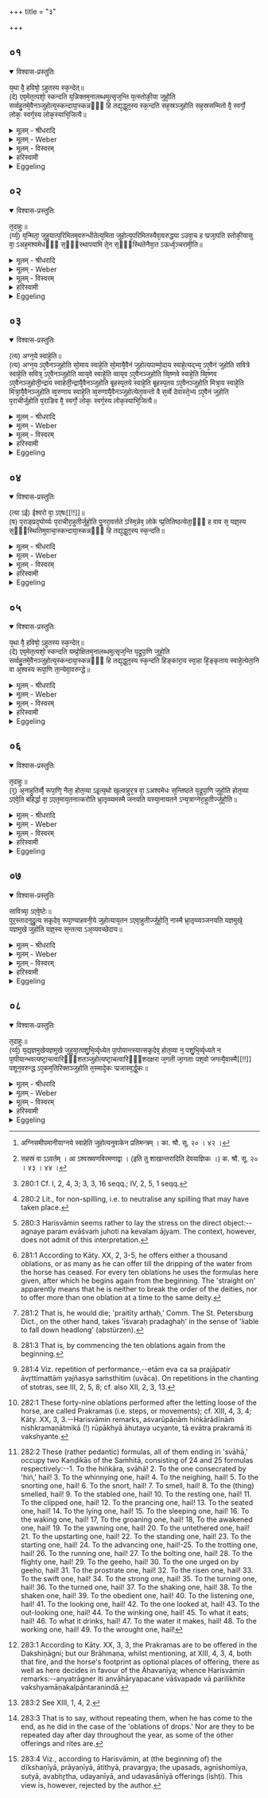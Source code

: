 +++
title = "३"

+++


## ०१


<details open><summary>विश्वास-प्रस्तुतिः</summary>

य᳘था वै᳘ हविषो᳘ ऽहुतस्य स्क᳘न्देत्॥  
(दे) एव᳘मेत᳘त्पशो᳘ स्कन्दति य᳘न्निक्तम᳘नालब्धमुत्सृज᳘न्ति य᳘त्स्तोकी᳘या जुहो᳘ति सर्व्वहु᳘तमे᳘वैनञ्जुहोत्य᳘स्कन्दाया᳘स्कन्नᳫँ᳭ हि तद्य᳘द्धुत᳘स्य स्क᳘न्दति सह᳘स्रञ्जुहोति सह᳘स्रसम्मितो वै᳘ स्वर्गो᳘ लोकः᳘ स्वर्ग᳘स्य लोक᳘स्याभि᳘जित्यै॥
</details>

<details><summary>मूलम् - श्रीधरादि</summary>

य᳘था वै᳘ हविषो᳘ ऽहुतस्य स्क᳘न्देत्॥  
(दे) एव᳘मेत᳘त्पशो᳘ स्कन्दति य᳘न्निक्तम᳘नालब्धमुत्सृज᳘न्ति य᳘त्स्तोकी᳘या जुहो᳘ति सर्व्वहु᳘तमे᳘वैनञ्जुहोत्य᳘स्कन्दाया᳘स्कन्नᳫँ᳭ हि तद्य᳘द्धुत᳘स्य स्क᳘न्दति सह᳘स्रञ्जुहोति सह᳘स्रसम्मितो वै᳘ स्वर्गो᳘ लोकः᳘ स्वर्ग᳘स्य लोक᳘स्याभि᳘जित्यै॥
</details>

<details><summary>मूलम् - Weber</summary>

य᳘था वै᳘ हविषो᳘ऽहुतस्य स्क᳘न्देत् ॥  
एव᳘मेत᳘त्पशो᳘ स्कन्दति यं᳘ निक्तम᳘नालब्धमुत्सृज᳘न्ति य᳘त्स्तोकी᳘या जुहो᳘ति सर्वहु᳘तमेॗवैनं जुहोत्य᳘स्कन्दाया᳘स्कन्नᳫं हि तद्य᳘द्धुत᳘स्य स्क᳘न्दति सह᳘स्रं जुहोति सह᳘स्रसंमितो वै᳘ स्वर्गो᳘ लोकः᳘ स्वर्ग᳘स्य लोक᳘स्याभि᳘जित्यै ॥
</details>

<details><summary>मूलम् - विस्वरम्</summary>

यथा वै हविषो ऽहुतस्य स्कन्देत् । एवमेतत्पशोः स्कन्दति । यन्निक्तमनालब्धमुत्सृजन्ति । यत् स्तोकीया जुहोति । सर्वहुतमेवैनं जुहोति, अस्कन्दाय । अस्कन्नं हि तत् । यद्धुतस्य स्कंदति । सहस्रं जुहोति । सहस्रसम्मितो वै स्वर्गो लोकः । स्वर्गस्य लोकस्याभिजित्यै ॥ १ ॥ 
</details>

<details><summary>हरिस्वामी</summary>

हविषः अहुतस्य स्कन्देदप्यथ चेत्तत्र चावश्यं प्रतिक्रियते । एवमेतत् । अश्वस्य पशोः स्कन्दति । निक्तं प्रक्षालितम् । अनालब्धं पोषणाय । उत्सृजन्ति । त्वचम् । तत्र कः प्रतीकार इत्यपेक्षिते आह- यत् स्तोकीयाः [^१_६] । स्तोक्मानां प्रस्रवणबिन्दूनां निष्क्रयणतया संबन्धिनीराहुतीर्जुहोति । सर्वहुतमेव एनमश्वं जुहोति अस्कन्दाय हविषः अविप्रणाशाय । (किमेतास्वहुतिषु जुह्वता स नो विन्दते । न वै श्रोतॄन स्वपितु हविषः स्कन्दनेति ?) । अस्कन्नं हि तद्यस्य हुतस्य स्कन्दति । एताभिश्च निष्क्रयणीभिराहुतिभिस्तद्धुतमेव भवतीत्यभिप्रायः । सहस्रं [^२_६] जुहोति । अग्नये स्वाहेत्येताः दशाहुतीः शतकृत्व आवृत्ता जुहोति । तथा जुहोति यथा आवृत्या सहस्रं भवतीत्यर्थः । सहस्रसंमितो वै स्वर्ग्गो लोक इति । गायत्रीरात्रे गोसहस्रं प्रकृत्याह- "यावदस्य सहस्रस्योत्तरा गौर्गतिप्रतिष्ठा भवति । तावत् अस्माल्लोकात् असौ लोक इत्येवं सहस्रसंमितः स्वर्गलोकः" इति ॥ १ ॥ 

[^१_६]: अग्निसमीपमानीयाग्नये स्वाहेति जुहोत्यनुवाकेन प्रतिमन्त्रम् । का. श्रौ. सू. २० । ४२ ।

[^२_६]: सहस्रं वा ऽऽवर्तम् । आ ऽश्वस्रवणविरमणाद्वा । (इति तु शाखान्तरादिति देवयाज्ञिकः ।) क. श्रौ. सू. २० । ४३ । ४४ । 
</details>

<details><summary>Eggeling</summary>

1. Even as some of the havis (offering-material) may be spilled before it is offered, so also (part) of the victim is here spilled in that they let loose the sprinkled (horse) before it is slain. When he offers the Stokīyās (oblations of drops), he offers that (horse) as a complete offering [^egg_697]--so as to make good any spilling [^egg_698]; for unspilled is any (part) of the offered (material) that is spilled. A thousand (oblations of drops) he offers for the obtainment of the heavenly world, for the heavenly world is equal in extent to a thousand.

[^egg_697]: 280:1 Cf. I, 2, 4, 3; 3, 3, 16 seqq.; IV, 2, 5, 1 seqq.

[^egg_698]: 280:2 Lit., for non-spilling, i.e. to neutralise any spilling that may have taken place.
</details>


## ०२


<details open><summary>विश्वास-प्रस्तुतिः</summary>

त᳘दाहुः॥  
(र्य्य᳘) य᳘न्मिता᳘ जुहुयात्प᳘रिमितम᳘वरुन्धीतेत्य᳘मिता जुहोत्य᳘परिमितस्यैवा᳘वरुद्ध्या ऽउवा᳘च ह प्प्रजा᳘पति स्तोकी᳘यासु वा᳘ ऽअह᳘मश्वमेधᳫँ᳭ स᳘ᳫँ᳘स्थापयामि ते᳘न स᳘ᳫँ᳘स्थितेनैवा᳘त ऽऊर्ध्व᳘ञ्चरामी᳘ति॥
</details>

<details><summary>मूलम् - श्रीधरादि</summary>

त᳘दाहुः॥  
(र्य्य᳘) य᳘न्मिता᳘ जुहुयात्प᳘रिमितम᳘वरुन्धीतेत्य᳘मिता जुहोत्य᳘परिमितस्यैवा᳘वरुद्ध्या ऽउवा᳘च ह प्प्रजा᳘पति स्तोकी᳘यासु वा᳘ ऽअह᳘मश्वमेधᳫँ᳭ स᳘ᳫँ᳘स्थापयामि ते᳘न स᳘ᳫँ᳘स्थितेनैवा᳘त ऽऊर्ध्व᳘ञ्चरामी᳘ति॥
</details>

<details><summary>मूलम् - Weber</summary>

त᳘दाहुः॥  
य᳘न्मिता᳘ जुहुयात्प᳘रिमितम᳘वरुन्धीतेत्य᳘मिता जुहोत्य᳘परिमितस्यैवा᳘वरुद्ध्याऽउवा᳘च ह प्रजा᳘पति स्तोकी᳘यासु वा᳘ऽअह᳘मश्वमेधᳫं स᳘ᳫं᳘स्थापयामि ते᳘न स᳘ᳫं᳘स्थितेनैवा᳘त ऊर्ध्वं᳘ चरामी᳘ति ॥
</details>

<details><summary>मूलम् - विस्वरम्</summary>

तदाहुः- यन्मिता जुहुयात् । परिमितमवरुन्धीत । इत्यमिता जुहोति । अपरिमितस्यैवावरुद्ध्यै । उवाच ह प्रजापतिः । स्तोकीयासु वा अहमश्वमेधं संस्थापयामि । तेन संस्थितेनैवात ऊर्ध्वं चरामीति ॥ २ ॥ 
</details>

<details><summary>हरिस्वामी</summary>

अमिता जुहोतीति कल्पान्तरम् । स्तोकीयासु वा अहमिति । सर्वेभ्यः अव आलभ्यत इति तेषां निष्क्रयणीभिराहुतिभिः संस्थापित एवाश्वमेधो भवतीत्यभिप्रायः । अथ सर्वाभ्यो वै देवताभ्यः अश्व आलभ्यते । एतावंतश्च सर्वे देवाः यावतो ऽग्न्यादयः तेभ्यो हुतः संस्थापित एव भवतीति ॥ २ ॥ 
</details>

<details><summary>Eggeling</summary>

2. Concerning this they say, 'Were he to offer measured (a specified number of oblations), he would gain for himself something limited:' he offers unspecified (oblations) for the obtainment of the unlimited. And indeed Prajāpati spake, 'Verily, upon the oblations of drops I establish the Aśvamedha, and by it, when established, I pass upward from hence.'
</details>


## ०३


<details open><summary>विश्वास-प्रस्तुतिः</summary>

(त्य) अग्न᳘ये स्वाहे᳘ति॥  
(त्य) अग्न᳘य ऽए᳘वैनञ्जुहोति सो᳘माय स्वाहे᳘ति सो᳘मायै᳘वैनं जुहोत्यपाम्मो᳘दाय स्वाहे᳘त्यद्भ्य᳘ ऽए᳘वैनं जुहोति सवित्रे स्वाहे᳘ति सवित्र᳘ ऽए᳘वैनञ्जुहोति व्वाय᳘वे स्वाहे᳘ति व्वाय᳘व ऽए᳘वैनञ्जुहोति व्वि᳘ष्णवे स्वाहे᳘ति व्वि᳘ष्णव ऽए᳘वैनञ्जुहोती᳘न्द्राय स्वाहेती᳘न्द्रायै᳘वैनञ्जुहोति बृ᳘हस्प᳘तये स्वाहे᳘ति बृ᳘हस्प᳘तय ऽए᳘वैनञ्जुहोति मित्रा᳘य स्वाहे᳘ति मित्रा᳘यै᳘वैनञ्जुहोति व्व᳘रुणाय स्वाहे᳘ति व्व᳘रुणायै᳘वैनञ्जुहोत्येता᳘वन्तो वै स᳘र्व्वे देवास्ते᳘भ्य ऽए᳘वैनं जुहोति प᳘राचीर्जुहोति प᳘राङिव वै᳘ स्वर्गो᳘ लोकः᳘ स्वर्ग᳘स्य लोक᳘स्याभि᳘जित्यै॥
</details>

<details><summary>मूलम् - श्रीधरादि</summary>

(त्य) अग्न᳘ये स्वाहे᳘ति॥  
(त्य) अग्न᳘य ऽए᳘वैनञ्जुहोति सो᳘माय स्वाहे᳘ति सो᳘मायै᳘वैनं जुहोत्यपाम्मो᳘दाय स्वाहे᳘त्यद्भ्य᳘ ऽए᳘वैनं जुहोति सवित्रे स्वाहे᳘ति सवित्र᳘ ऽए᳘वैनञ्जुहोति व्वाय᳘वे स्वाहे᳘ति व्वाय᳘व ऽए᳘वैनञ्जुहोति व्वि᳘ष्णवे स्वाहे᳘ति व्वि᳘ष्णव ऽए᳘वैनञ्जुहोती᳘न्द्राय स्वाहेती᳘न्द्रायै᳘वैनञ्जुहोति बृ᳘हस्प᳘तये स्वाहे᳘ति बृ᳘हस्प᳘तय ऽए᳘वैनञ्जुहोति मित्रा᳘य स्वाहे᳘ति मित्रा᳘यै᳘वैनञ्जुहोति व्व᳘रुणाय स्वाहे᳘ति व्व᳘रुणायै᳘वैनञ्जुहोत्येता᳘वन्तो वै स᳘र्व्वे देवास्ते᳘भ्य ऽए᳘वैनं जुहोति प᳘राचीर्जुहोति प᳘राङिव वै᳘ स्वर्गो᳘ लोकः᳘ स्वर्ग᳘स्य लोक᳘स्याभि᳘जित्यै॥
</details>

<details><summary>मूलम् - Weber</summary>

अग्न᳘ये स्वाहे᳘ति ॥  
अग्न᳘यऽएॗवैनं जुहोति सो᳘माय स्वाहे᳘ति सो᳘मायैॗवैनं जुहोत्यपां मो᳘दाय स्वाहे᳘त्यद्भ्य᳘ एॗवैनं जुहोति सवित्रे स्वाहे᳘ति सवित्र᳘ऽएॗवैनं जुहोति वाय᳘वे स्वाहे᳘ति वाय᳘वऽएॗवैनं जुहोति वि᳘ष्णवे स्वाहे᳘ति वि᳘ष्णवऽएॗवैनं जुहोती᳘न्द्राय स्वाहेती᳘न्द्रायैॗवैनं जुहोति बृ᳘हस्प᳘तये स्वाहे᳘ति बृ᳘हस्प᳘तयऽएॗवैनं जुहोति मित्रा᳘य स्वाहे᳘ति मित्रा᳘यैॗवैनं जुहोति व᳘रुणाय स्वाहे᳘ति व᳘रुणायैॗवैनं जुहोत्येता᳘वन्तो वै स᳘र्वे देवास्ते᳘भ्य एॗवैनं जुहोति प᳘राचीर्जुहोति प᳘राङिव वै᳘ स्वर्गो᳘ लोकः᳘ स्वर्ग᳘स्य लोक᳘स्याभि᳘जित्यै ॥
</details>

<details><summary>मूलम् - विस्वरम्</summary>

**"अग्नये स्वाहा"**- इति । अग्नय एवैनं जुहोति । **"सोमाय स्वाहा"**- इति । सोमायैवैनं जुहोति । **"अपां मोदाय स्वाहा"**- इति । अद्भ्य एवैनं जुहोति । **“सवित्रे स्वाहा"**- इति । सवित्र एवैनं जुहोति । **"वायवे स्वाहा"**- इति । वायव एवैनं जुहोति । **“विष्णवे स्वाहा"**- इति । विष्णव एवैनं जुहोति । **"इंद्राय स्वाहा"**- इति । इंद्रायैवैनं जुहोति । **"बृहस्पतये स्वाहा”**- इति । बृहस्पतय एवैनं जुहोतिं । **"मित्राय स्वाहा"**- इति । मित्रायैवैनं जुहोति । **"वरुणाय स्वाहा"**- (वा. सं. २२ । ६) इति । वरुणायैवैनं । जुहोति । एतावन्तो वै सर्वे देवाः । तेभ्य एवैनं जुहोति । पराचीर्जुहोति । पराङिव वै स्वर्गो लोकः । स्वर्गस्य लोकस्याभिजित्यै ॥ ३ ॥ 
</details>

<details><summary>हरिस्वामी</summary>

**अग्नय एवैनमि**ति । नाग्नये एनमेवाश्वं जुहोति न केवलमाज्यमिति । एवं सोमायैवैनमश्वं जुहोतीत्यावृत्त्या पराचीरनावृत्ताः सकृदेव दशैता आहुतीरिति कल्पान्तरम् । पराङ् स्वर्गो लोक इति परतः श्रेय इत्यभिप्रायः ॥ ३ ॥ 
</details>

<details><summary>Eggeling</summary>

3. [He offers, with Vāj. S. XXII, 6,] 'To Agni, hail!'--to Agni he thus offers it (the horse [^egg_699]);--'to Soma, hail!'--to Soma he thus offers it;--'to the joy of the waters, hail!'--to the waters he thus offers it;--'to Savitr̥, hail!'--to Savitr̥

[^egg_699]: 280:3 Harisvāmin seems rather to lay the stress on the direct object:--agnaye param evāśvaṁ juhoti na kevalam ājyam. The context, however, does not admit of this interpretation.

he thus offers it;--'to Vāyu, hail!'--to Vāyu (the wind) he thus offers it;--'to Vishṇu, hail!'--to Vishṇu he thus offers it to;--'Indra, hail!'--to Indra he thus offers it;--'to Br̥haspati, hail!'--to Br̥haspati he thus offers it;--'to Mitra, hail!'--to Mitra he thus offers it;--'to Varuṇa, hail!'--to Varuṇa he thus offers it:--so many, doubtless, are all the gods: it is to them he offers it. He offers them straight away [^egg_700] for the obtainment of the heavenly world, for straight away, as it were, is the heavenly world.

[^egg_700]: 281:1 According to Kāty. XX, 2, 3-5, he offers either a thousand oblations, or as many as he can offer till the dripping of the water from the horse has ceased. For every ten oblations he uses the formulas here given, after which he begins again from the beginning. The 'straight on' apparently means that he is neither to break the order of the deities, nor to offer more than one oblation at a time to the same deity.
</details>


## ०४


<details open><summary>विश्वास-प्रस्तुतिः</summary>

(त्या ऽई) ईश्वरो वा᳘ ऽएषः[[!!]]॥  
(ष) प᳘राङ्प्रद᳘घोर्य्यः प᳘राचीरा᳘हुतीर्जुहो᳘ति पु᳘नरा᳘वर्त्तते ऽस्मि᳘न्नेव᳘ लोके प्प्र᳘तितिष्ठत्येता᳘ᳫँ᳘ ह वाव स᳘ यज्ञ᳘स्य स᳘ᳫँ᳘स्थितिमुवाचा᳘स्कन्दाया᳘स्कन्नᳫँ᳭ हि तद्य᳘द्धुत᳘स्य स्क᳘न्दति॥
</details>

<details><summary>मूलम् - श्रीधरादि</summary>

(त्या ऽई) ईश्वरो वा᳘ ऽएषः[[!!]]॥  
(ष) प᳘राङ्प्रद᳘घोर्य्यः प᳘राचीरा᳘हुतीर्जुहो᳘ति पु᳘नरा᳘वर्त्तते ऽस्मि᳘न्नेव᳘ लोके प्प्र᳘तितिष्ठत्येता᳘ᳫँ᳘ ह वाव स᳘ यज्ञ᳘स्य स᳘ᳫँ᳘स्थितिमुवाचा᳘स्कन्दाया᳘स्कन्नᳫँ᳭ हि तद्य᳘द्धुत᳘स्य स्क᳘न्दति॥
</details>

<details><summary>मूलम् - Weber</summary>

ईश्वरो वा᳘ऽएषः᳟ ॥  
प᳘राङ् प्रद᳘घोर्यः प᳘राचीरा᳘हुतीर्जुहो᳘ति पु᳘नरा᳘वर्ततेऽस्मि᳘न्नेव᳘ लोके प्र᳘तितिष्ठत्येता᳘ᳫं᳘ ह वाव स᳘ यज्ञ᳘स्य स᳘ᳫं᳘स्थितिमुवाचा᳘स्कन्दाया᳘स्कन्न᳘ᳫं᳘ हि तद्य᳘द्धुत᳘स्य स्क᳘न्दति ॥
</details>

<details><summary>मूलम् - विस्वरम्</summary>

ईश्वरो वा एष पराङ्प्रदघोः । यः पराचीराहुतीर्जुहोति । पुनरावर्तते । अस्मिन्नेव लोके प्रतितिष्ठति । एतां ह वाव स यज्ञस्य संस्थितिमुवाचास्कंदाय । अस्कन्नं हि तत् । यद्धुतस्य स्कन्दति ॥ ४ ॥ 
</details>

<details><summary>हरिस्वामी</summary>

प्रदग्धोरिति प्राप्ते तोसुन आदिलोपः । हकारस्य धत्वम् । पराचीराहुतीर्जुहोतीत्यावृत्तिपक्षस्य निन्दा । पुनरावर्तत इत्यावृत्तिपक्षस्योपसंहारः । तेन च पुनरावर्तनेन अस्मिन्नेव लोके प्रतितिष्ठति । न पराङेव प्रैतीत्यर्थः । एतां ह वाव । एतामेव च स प्रजापतिः आवृतिमत्तां यज्ञस्य संस्थितिं स्तोकीयास्वाह ताः पराचीः ॥ ४ ॥ 
</details>

<details><summary>Eggeling</summary>

4. But, verily, he who offers the oblations straight away, would be liable to fall (pass) right away [^egg_701]: he turns back again [^egg_702], and establishes himself in this (terrestrial) world. And this [^egg_703] indeed he (Prajāpati) has declared to be the perfection of the sacrifice, so as to prevent falling away (spilling), for unspilled is what is spilled of the offered (material).

[^egg_701]: 281:2 That is, he would die; 'praitīty arthaḥ,' Comm. The St. Petersburg Dict., on the other hand, takes 'īśvaraḥ pradaghaḥ' in the sense of 'liable to fall down headlong' (abstürzen).

[^egg_702]: 281:3 That is, by commencing the ten oblations again from the beginning.

[^egg_703]: 281:4 Viz. repetition of performance,--etām eva ca sa prajāpatir āvr̥ttimattāṁ yajñasya saṁsthitim (uvāca). On repetitions in the chanting of stotras, see III, 2, 5, 8; cf. also XII, 2, 3, 13.
</details>


## ०५


<details open><summary>विश्वास-प्रस्तुतिः</summary>

य᳘था वै᳘ हविषो᳘ ऽहुतस्य स्क᳘न्देत्॥  
(दे) एव᳘मेत᳘त्पशो᳘ स्कन्दति यम्प्रो᳘क्षितम᳘नालब्धमुत्सृज᳘न्ति य᳘द्रूपा᳘णि जुहो᳘ति सर्व्वहु᳘तमे᳘वैनञ्जुहोत्य᳘स्कन्दाया᳘स्कन्नᳫँ᳭ हि तद्य᳘द्धुत᳘स्य स्क᳘न्दति हिङ्कारा᳘य स्वा᳘हा हि᳘ङ्कृताय स्वाहे᳘त्येता᳘नि वा अ᳘श्वस्य रूपा᳘णि ता᳘न्येवा᳘वरुन्द्धे॥
</details>

<details><summary>मूलम् - श्रीधरादि</summary>

य᳘था वै᳘ हविषो᳘ ऽहुतस्य स्क᳘न्देत्॥  
(दे) एव᳘मेत᳘त्पशो᳘ स्कन्दति यम्प्रो᳘क्षितम᳘नालब्धमुत्सृज᳘न्ति य᳘द्रूपा᳘णि जुहो᳘ति सर्व्वहु᳘तमे᳘वैनञ्जुहोत्य᳘स्कन्दाया᳘स्कन्नᳫँ᳭ हि तद्य᳘द्धुत᳘स्य स्क᳘न्दति हिङ्कारा᳘य स्वा᳘हा हि᳘ङ्कृताय स्वाहे᳘त्येता᳘नि वा अ᳘श्वस्य रूपा᳘णि ता᳘न्येवा᳘वरुन्द्धे॥
</details>

<details><summary>मूलम् - Weber</summary>

य᳘था वै᳘ हविषो᳘ऽहुतस्य स्क᳘न्देत् ॥  
एव᳘मेत᳘त्पशो᳘ स्कन्दति यं प्रो᳘क्षितम᳘नालब्धमुत्सृज᳘न्ति य᳘द्रूपा᳘णि जुहो᳘ति सर्वहु᳘तमेॗवैनं जुहोत्य᳘स्कन्दाया᳘स्कन्न᳘ᳫं᳘ हि तद्य᳘द्धुत᳘स्य स्क᳘न्दति हिङ्कारा᳘य स्वा᳘हा हि᳘ङ्कृताय स्वाहे᳘त्येता᳘नि वाऽअ᳘श्वस्य रूपा᳘णि ता᳘न्येवा᳘वरुन्द्धे ॥
</details>

<details><summary>मूलम् - विस्वरम्</summary>

यथा वै हविषो ऽहुतस्य स्कन्देत् । एवमेतत्पशोः स्कन्दति । यं प्रोक्षितमनालब्धमुत्सृजन्ति । यद्रूपाणि जुहोति । सर्वहुतमेवैनं जुहोत्यस्कन्दाय । अस्कन्नं हि तत् । यद्धुतस्य स्कन्दति । **"हिंकाराय स्वाहा हिंकृताय स्वाहा"**- (वा. सं. २२ । ७) इति । एतानि वा अश्वस्य रूपाणि । तान्येवावरुन्धे ॥ ५ ॥ 
</details>

<details><summary>हरिस्वामी</summary>

यथा वै हविषः इति । चतसृभिरेताभिः कंडिकाभिः अश्वरूपाणां हिंकारादीनां निष्क्रयणात्मिका रूपाख्या आहुतय उच्यन्ते । ता एवात्र प्रक्रम्या इति वक्ष्यंते । यस्यास्यानायतने आहुतीर्जुहोतीति । किं पुनस्तदायतनम् । अत आह- अन्यत्राग्नेरिति । अन्वाहार्यपचने वा अश्वपदे वा परिलिखिते । वक्ष्यमाणकल्पांतरनिन्दा ॥ ५ ॥ ६ ॥ 
</details>

<details><summary>Eggeling</summary>

5. And even as some of the offering-material may be spilled before it is offered, so also (part) of the

victim is here spilled in that they let loose the sprinkled (horse) before it is slaughtered. When he offers (the oblations relating to) the Forms [^egg_704] (rūpa), he offers that (horse) as one that is wholly offered, so as to make good any spilling; for unspilled is what is spilled of the offered (material). With (Vāj. S. XXII, 7-8 [^egg_705]),'To the Hiṅ-call, hail! to the (horse) consecrated by Hiṅ, hail! . . .'

[^egg_704]: 282:1 These forty-nine oblations performed after the letting loose of the horse, are called Prakramas (i.e. steps, or movements); cf. XIII, 4, 3, 4; Kāty. XX, 3, 3.--Harisvāmin remarks, aśvarūpāṇāṁ hiṅkārādīnāṁ nishkramaṇātmikā (!) rūpākhyā āhutaya ucyante, tā evātra prakramā iti vakshyante.

[^egg_705]: 282:2 These (rather pedantic) formulas, all of them ending in 'svāhā,' occupy two Kaṇḍikās of the Saṁhitā, consisting of 24 and 25 formulas respectively:--1. To the hiṅkāra, svāhā! 2. To the one consecrated by 'hiṅ,' hail! 3. To the whinnying one, hail! 4. To the neighing, hail! 5. To the snorting one, hail! 6. To the snort, hail! 7. To smell, hail! 8. To the (thing) smelled, hail! 9. To the stabled one, hail! 10. To the resting one, hail! 11. To the clipped one, hail! 12. To the prancing one, hail! 13. To the seated one, hail! 14. To the lying one, hail! 15. To the sleeping one, hail! 16. To the waking one, hail! 17, To the groaning one, hail! 18, To the awakened one, hail! 19. To the yawning one, hail! 20. To the untethered one, hail! 21. To the upstarting one, hail! 22. To the standing one, hail! 23. To the starting one, hail! 24. To the advancing one, hail!-25. To the trotting one, hail! 26. To the running one, hail! 27. To the bolting one, hail! 28. To the flighty one, hail! 29. To the geeho, hail! 30. To the one urged on by geeho, hail! 31. To the prostrate one, hail! 32. To the risen one, hail! 33. To the swift one, hail! 34. To the strong one, hail! 35. To the turning one, hail! 36. To the turned one, hail! 37. To the shaking one, hail! 38. To the shaken one, hail! 39. To the obedient one, hail! 40. To the listening one, hail! 41. To the looking one, hail! 42. To the one looked at, hail! 43. To the out-looking one, hail! 44. To the winking one, hail! 45. To what it eats; hail! 46. To what it drinks, hail! 47. To the water it makes, hail! 48. To the working one, hail! 49. To the wrought one, hail!

 (he offers them); for these are the forms (qualities) of the horse: it is them he now obtains.
</details>


## ०६


<details open><summary>विश्वास-प्रस्तुतिः</summary>

त᳘दाहुः॥  
(र᳘) अ᳘नाहुतिर्व्वै᳘ रूपा᳘णि᳘ नैता᳘ होत᳘व्या ऽइ᳘त्य᳘थो ख᳘ल्वाहुर᳘त्र वा᳘ ऽअश्वमेधः स᳘न्तिष्ठते य᳘द्रूपा᳘णि जुहो᳘ति होत᳘व्या ऽएवे᳘ति बहिर्द्धा वा᳘ ऽएत᳘माय᳘तनात्करोति भ्रा᳘तृव्व्यमस्मै जनयति यस्या᳘नायतने ऽन्य᳘त्राग्नेरा᳘हुतीर्ज्जुहो᳘ति॥
</details>

<details><summary>मूलम् - श्रीधरादि</summary>

त᳘दाहुः॥  
(र᳘) अ᳘नाहुतिर्व्वै᳘ रूपा᳘णि᳘ नैता᳘ होत᳘व्या ऽइ᳘त्य᳘थो ख᳘ल्वाहुर᳘त्र वा᳘ ऽअश्वमेधः स᳘न्तिष्ठते य᳘द्रूपा᳘णि जुहो᳘ति होत᳘व्या ऽएवे᳘ति बहिर्द्धा वा᳘ ऽएत᳘माय᳘तनात्करोति भ्रा᳘तृव्व्यमस्मै जनयति यस्या᳘नायतने ऽन्य᳘त्राग्नेरा᳘हुतीर्ज्जुहो᳘ति॥
</details>

<details><summary>मूलम् - Weber</summary>

त᳘दाहुः॥  
अ᳘नाहुतिर्वै᳘ रूपा᳘णिॗ नैता᳘ होत᳘व्या इत्य᳘थो ख᳘ल्वाहुर᳘त्र वा᳘ऽअश्वमेधः सं᳘तिष्ठते य᳘द्रूपा᳘णि जुहो᳘ति होत᳘व्या एवे᳘ति बहिर्धा वा᳘ऽएत᳘माय᳘तनात्करोति भ्रा᳘तृव्यमस्मै जनयति यस्या᳘नायतनेऽन्य᳘त्राग्नेरा᳘हुतीर्जुहो᳘ति ॥
</details>

<details><summary>मूलम् - विस्वरम्</summary>

तदाहुः- अनाहुतिर्वै रूपाणि । नैता होतव्या इति । अथो खल्वाहुः । अत्र वा अश्वमेधः संतिष्ठते । यद्रूपाणि जुहोति । होतव्या एवेति । बहिर्द्धा वा एतमायतनात्करोति । भ्रातृव्यमस्मै जनयति । यस्यानायतने ऽन्यत्राग्नेराहुतीर्जुहोति ॥ ६ ॥ 
</details>

<details><summary>हरिस्वामी</summary>

[व्याख्यानं पञ्चमे]
</details>

<details><summary>Eggeling</summary>

6. Concerning this they say, 'The Forms are no offering: they should not be offered.' But, indeed, they also say, 'Therein assuredly the horse-sacrifice becomes complete that he performs (the oblations relating to) the Forms: they should certainly be offered.' And, indeed, one puts that (Sacrificer) out of his resting-place, and raises a rival for him when one offers for him oblations elsewhere than in the fire [^egg_706], where there is no resting-place.

[^egg_706]: 283:1 According to Kāty. XX, 3, 3, the Prakramas are to be offered in the Dakshiṇāgni; but our Brāhmaṇa, whilst mentioning, at XIII, 4, 3, 4, both that fire, and the horse's footprint as optional places of offering, there as well as here decides in favour of the Āhavanīya; whence Harisvāmin remarks:--anyatrāgner iti anvāhāryapacane vāśvapade vā parilikhite vakshyamāṇakalpāntaranindā.
</details>


## ०७


<details open><summary>विश्वास-प्रस्तुतिः</summary>

सावित्र्या᳘ ऽएवे᳘ष्टेः॥  
पुर᳘स्तादनुद्रु᳘त्य सकृ᳘देव᳘ रूपा᳘ण्याहवनी᳘ये जुहोत्याय᳘तन ऽएवा᳘हुतीर्ज्जुहो᳘ति᳘ नास्मै भ्रा᳘तृव्व्यञ्जनयति यज्ञमुखे᳘ यज्ञमुखे जुहोति यज्ञ᳘स्य स᳘न्तत्या ऽअ᳘व्यवच्छेदाय॥
</details>

<details><summary>मूलम् - श्रीधरादि</summary>

सावित्र्या᳘ ऽएवे᳘ष्टेः॥  
पुर᳘स्तादनुद्रु᳘त्य सकृ᳘देव᳘ रूपा᳘ण्याहवनी᳘ये जुहोत्याय᳘तन ऽएवा᳘हुतीर्ज्जुहो᳘ति᳘ नास्मै भ्रा᳘तृव्व्यञ्जनयति यज्ञमुखे᳘ यज्ञमुखे जुहोति यज्ञ᳘स्य स᳘न्तत्या ऽअ᳘व्यवच्छेदाय॥
</details>

<details><summary>मूलम् - Weber</summary>

सावित्र्या᳘ एवे᳘ष्टेः ॥  
पुर᳘स्तादनुद्रु᳘त्य सकृ᳘देव᳘ रूपा᳘ण्याहवनी᳘ये जुहोत्याय᳘तनऽएवा᳘हुतीर्जुहो᳘तिॗ नास्मै भ्रा᳘तृव्यं जनयति यज्ञमुखे᳘-यज्ञमुखे जुहोति यज्ञ᳘स्य सं᳘तत्याऽअ᳘व्यवछेदाय ॥
</details>

<details><summary>मूलम् - विस्वरम्</summary>

सावित्र्या एवेष्टेः पुरस्तादनुद्रुत्य सकृदेव रूपाण्याहवनीये जुहोति । आयतन एवाहुतीर्जुहोति । नास्मै भ्रातृव्यं जनयति । यज्ञमुखे यज्ञमुखे जुहोति । यज्ञस्य संतत्या अव्यवच्छेदाय ॥ ७ ॥ 
</details>

<details><summary>हरिस्वामी</summary>

सावित्र्या एवेष्टेः पुरस्तात् । स्तोकीयानंतरमेवेत्यर्थः । ननु च- यागदेववत् तत्स्थानं प्राप्नोति । किं ? तदर्थवचनेन । नैष दोषः कल्पांतरं हि वक्ष्यते । सावित्रीष्टिषु संस्थितासु प्रयुंक्ते ऽश्वे पारिप्लव आख्याते वीणागाथिनः संप्रेष्य अध्वर्युः प्रक्रमान् जुहोति, अन्वाहार्यपचने वा अश्वस्य पदं वा परिलिख्येति । तस्य वाचनिकस्य क्रमस्य बाधनार्थं पुरस्तादित्याह । सूत्रकारेण तु स एव कल्पः सूत्रितः । नायम् । अनुद्रुत्य आनुपूर्व्येणोच्चार्य "हिंकाराय स्वाहा” इत्यादिकं आज्येनैव जुहुयादित्यभिप्रायः । सकृदेवेति न स्तोकीयावदावर्तयेदित्यर्थः । **आहवनीये** इति । न पदे अन्वाहार्यपचने वेत्यर्थः । यज्ञमुखे यज्ञमुख इति । दीक्षणीया प्रायणीया आतिथ्या प्रवर्ग्य उपसदः अग्नीषोमीयाः सुत्या अवभृथ उदयनीया अनूबंध्या उदवसानीया इत्येतेषु एकरूपमष्टाचत्वारिंशतम् । अतिरिक्तं जुहोति । तस्मादेकः प्रजासु अर्द्धुकः साधु समृद्धो भवति । अनेन तु तमनुवर्तते ॥ ७ ॥ ८ ॥ 

इति श्रीमदाचार्यहरिस्वामिनः कृतौ माध्यन्दिनीयशतपथब्राह्मणभाष्ये त्रयोदशकाण्डे प्रथमे ऽध्याये तृतीयं ब्राह्मणम् ॥ १३ । १ । ३ ॥ 
</details>

<details><summary>Eggeling</summary>

7. Prior to the (first) oblation to Savitr̥ [^egg_707], he (the Adhvaryu) offers, once only, (the oblations relating to) the Forms [^egg_708] in the Āhavanīya, whilst going rapidly over (the formulas): he thus offers the oblations at his (the Sacrificer's) resting-place, and raises no rival for him. He offers at each opening of sacrifice [^egg_709], for the continuity and uninterrupted performance of the sacrifice.

[^egg_707]: 283:2 See XIII, 1, 4, 2.

[^egg_708]: 283:3 That is to say, without repeating them, when he has come to the end, as he did in the case of the 'oblations of drops.' Nor are they to be repeated day after day throughout the year, as some of the other offerings and rites are.

[^egg_709]: 283:4 Viz., according to Harisvāmin, at (the beginning of) the dīkshaṇīyā, prāyaṇīyā, ātithyā, pravargya; the upasads, agnīshomīya, sutyā, avabhr̥tha, udayanīyā, and udavasānīyā offerings (ishṭi). This view is, however, rejected by the author.
</details>


## ०८


<details open><summary>विश्वास-प्रस्तुतिः</summary>

त᳘दाहुः॥  
(र्य्य᳘) य᳘द्यज्ञमुखेयज्ञमुखे जुहुया᳘त्पशु᳘भि᳘र्व्यृध्येत पा᳘पोयान्त्स्यात्सकृ᳘देव᳘ होत᳘व्या न᳘ पशु᳘भि᳘र्व्यृध्यते न पा᳘पीयान्भवत्यष्टा᳘चत्वारिᳫँ᳭शतञ्जुहोत्यष्टा᳘चत्वारिᳫँ᳭शदक्षरा ज᳘गती जा᳘गताः पश᳘वो जगत्यै᳘वास्मै[[!!]] पशून᳘वरुन्द्ध ऽए᳘कम᳘तिरिक्तञ्जुहोति त᳘स्मादे᳘कः प्प्रजास्व᳘र्द्धुकः॥
</details>

<details><summary>मूलम् - श्रीधरादि</summary>

त᳘दाहुः॥  
(र्य्य᳘) य᳘द्यज्ञमुखेयज्ञमुखे जुहुया᳘त्पशु᳘भि᳘र्व्यृध्येत पा᳘पोयान्त्स्यात्सकृ᳘देव᳘ होत᳘व्या न᳘ पशु᳘भि᳘र्व्यृध्यते न पा᳘पीयान्भवत्यष्टा᳘चत्वारिᳫँ᳭शतञ्जुहोत्यष्टा᳘चत्वारिᳫँ᳭शदक्षरा ज᳘गती जा᳘गताः पश᳘वो जगत्यै᳘वास्मै[[!!]] पशून᳘वरुन्द्ध ऽए᳘कम᳘तिरिक्तञ्जुहोति त᳘स्मादे᳘कः प्प्रजास्व᳘र्द्धुकः॥
</details>

<details><summary>मूलम् - Weber</summary>

तदाहुः॥  
य᳘द्यज्ञमुखे-यज्ञमुखे जुहुयात्पशु᳘भिॗर्व्यृध्येत पा᳘पोयान्त्स्यात्सकृ᳘देव᳘ होत᳘व्या न᳘ पशु᳘भिॗर्व्यृध्यते न पा᳘पीयान्भवत्यष्टा᳘चत्वारिᳫंशतं जुहोत्यष्टा᳘चत्वारिᳫंशदक्षरा ज᳘गती जा᳘गताः पश᳘वो ज᳘गत्यैॗवास्मै पशून᳘वरुन्द्धऽए᳘कम᳘तिरिक्तं जुहोति त᳘स्मादे᳘कः प्रजास्व᳘र्धुकः ॥ ३ ॥
</details>

<details><summary>मूलम् - विस्वरम्</summary>

तदाहुः- यद्यज्ञमुखे यज्ञमुखे जुहुयात् । पशुभिर्व्यृध्येत । पापीयान् स्यात् । सकृदेव होतव्याः । न पशुभिर्व्यृध्यते । न पापीयान् भवति । अष्टाचत्वारिंशतं जुहोति । अष्टाचत्वारिंशदक्षरा जगती । जागताः पशवः । जगत्यैवास्मै पशूनवरुन्धे । एकमतिरिक्तं जुहोति । तस्मादेकः प्रजास्वर्द्धुकः ॥ ८ ॥ 
</details>

<details><summary>हरिस्वामी</summary>

[व्याख्यानं सप्तमे]
</details>

<details><summary>Eggeling</summary>

8. Concerning this they say, 'Were he to offer

at each opening of sacrifice, he would be deprived of his cattle, and would become poorer.' They should be performed once only: thus he is not deprived of his cattle, and does not become poorer. Forty-eight (oblations) he offers;--the Jagatī consists of forty-eight syllables, and cattle are of Jāgata (movable) nature: by means of the Jagatī he (the Adhvaryu) thus wins cattle for him (the Sacrificer). One additional (oblation) he offers, whence one man is apt to thrive amongst (many) creatures (or subjects).
</details>


